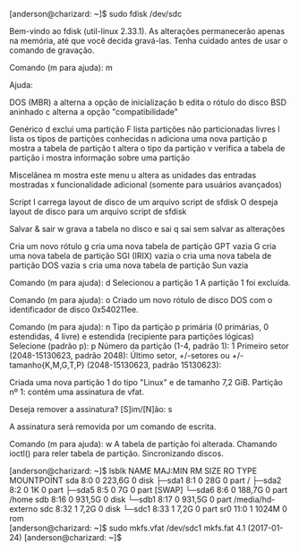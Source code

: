 [anderson@charizard: ~]$ sudo fdisk /dev/sdc

Bem-vindo ao fdisk (util-linux 2.33.1).
As alterações permanecerão apenas na memória, até que você decida gravá-las.
Tenha cuidado antes de usar o comando de gravação.


Comando (m para ajuda): m

Ajuda:

  DOS (MBR)
   a   alterna a opção de inicialização
   b   edita o rótulo do disco BSD aninhado
   c   alterna a opção "compatibilidade"

  Genérico
   d   exclui uma partição
   F   lista partições não particionadas livres
   l   lista os tipos de partições conhecidas
   n   adiciona uma nova partição
   p   mostra a tabela de partição
   t   altera o tipo da partição
   v   verifica a tabela de partição
   i   mostra informação sobre uma partição

  Miscelânea
   m   mostra este menu
   u   altera as unidades das entradas mostradas
   x   funcionalidade adicional (somente para usuários avançados)

  Script
   I   carrega layout de disco de um arquivo script de sfdisk
   O   despeja layout de disco para um arquivo script de sfdisk

  Salvar & sair
   w   grava a tabela no disco e sai
   q   sai sem salvar as alterações

  Cria um novo rótulo
   g   cria uma nova tabela de partição GPT vazia
   G   cria uma nova tabela de partição SGI (IRIX) vazia
   o   cria uma nova tabela de partição DOS vazia
   s   cria uma nova tabela de partição Sun vazia


Comando (m para ajuda): d
Selecionou a partição 1
A partição 1 foi excluída.

Comando (m para ajuda): o
Criado um novo rótulo de disco DOS com o identificador de disco 0x540211ee.

Comando (m para ajuda): n
Tipo da partição
   p   primária (0 primárias, 0 estendidas, 4 livre)
   e   estendida (recipiente para partições lógicas)
Selecione (padrão p): p
Número da partição (1-4, padrão 1): 1
Primeiro setor (2048-15130623, padrão 2048): 
Último setor, +/-setores ou +/-tamanho{K,M,G,T,P} (2048-15130623, padrão 15130623): 

Criada uma nova partição 1 do tipo "Linux" e de tamanho 7,2 GiB.
Partição nº 1: contém uma assinatura de vfat.

Deseja remover a assinatura? [S]im/[N]ão: s

A assinatura será removida por um comando de escrita.

Comando (m para ajuda): w
A tabela de partição foi alterada.
Chamando ioctl() para reler tabela de partição.
Sincronizando discos.

[anderson@charizard: ~]$ lsblk
NAME   MAJ:MIN RM   SIZE RO TYPE MOUNTPOINT
sda      8:0    0 223,6G  0 disk 
├─sda1   8:1    0    28G  0 part /
├─sda2   8:2    0     1K  0 part 
├─sda5   8:5    0     7G  0 part [SWAP]
└─sda6   8:6    0 188,7G  0 part /home
sdb      8:16   0 931,5G  0 disk 
└─sdb1   8:17   0 931,5G  0 part /media/hd-externo
sdc      8:32   1   7,2G  0 disk 
└─sdc1   8:33   1   7,2G  0 part 
sr0     11:0    1  1024M  0 rom  
[anderson@charizard: ~]$ sudo mkfs.vfat /dev/sdc1
mkfs.fat 4.1 (2017-01-24)
[anderson@charizard: ~]$ 

